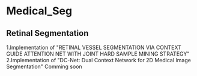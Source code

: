# Medical_Seg
## Retinal Segmentation
1.Implementation of "RETINAL VESSEL SEGMENTATION VIA CONTEXT GUIDE ATTENTION NET WITH JOINT HARD SAMPLE MINING STRATEGY"
2.Implementation of "DC-Net: Dual Context Network for 2D Medical Image Segmentation"
Comming soon
